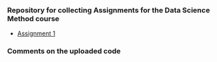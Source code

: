 ### Repository for collecting Assignments for the Data Science Method course
- [Assignment 1](https://tilburguniversity.instructure.com/courses/1876/assignments/14065)

### Comments on the uploaded code
